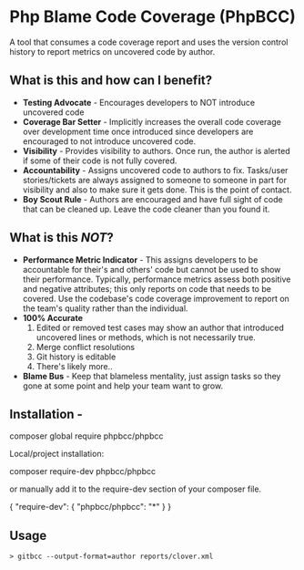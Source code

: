 # Php Blame Code Coverage (PhpBCC)

A tool that consumes a code coverage report and uses the version control history to report metrics on uncovered code by author.

## What is this and how can I benefit?
* **Testing Advocate** - Encourages developers to NOT introduce uncovered code
* **Coverage Bar Setter** - Implicitly increases the overall code coverage over development time once introduced 
since developers are encouraged to not introduce uncovered code.
* **Visibility** - Provides visibility to authors. Once run, the author is alerted if some of their code is not fully covered.
* **Accountability** - Assigns uncovered code to authors to fix. Tasks/user stories/tickets are always assigned to
someone to someone in part for visibility and also to make sure it gets done. This is the point of contact.
* **Boy Scout Rule** - Authors are encouraged and have full sight of code that can be cleaned up. Leave the code
cleaner than you found it.

## What is this *NOT*?
* **Performance Metric Indicator** - This assigns developers to be accountable for their's and others' code but cannot be
used to show their performance. Typically, performance metrics assess both positive and negative attributes; this
only reports on code that needs to be covered. Use the codebase's code coverage improvement to report on the 
team's quality rather than the individual.
* **100% Accurate**
    1. Edited or removed test cases may show an author that introduced uncovered lines or methods, which is not necessarily true.
    1. Merge conflict resolutions
    1. Git history is editable
    1. There's likely more..
* **Blame Bus** - Keep that blameless mentality, just assign tasks so they gone at some point and help your team want
to grow.

## Installation - 

composer global require phpbcc/phpbcc

Local/project installation:

composer require-dev phpbcc/phpbcc

or manually add it to the require-dev section of your composer file.

{
    "require-dev": {
        "phpbcc/phpbcc": "*"
    }
}

## Usage
```
> gitbcc --output-format=author reports/clover.xml
```
